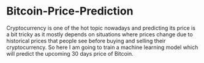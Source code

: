 # Bitcoin-Price-Prediction
Cryptocurrency is one of the hot topic nowadays and predicting its price is a bit tricky as it mostly depends on situations where prices change due to historical prices that people see before buying and selling their cryptocurrency. So here I am going to train a machine learning model which will predict the upcoming 30 days price of Bitcoin.
